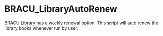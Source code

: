 # BRACU_LibraryAutoRenew
BRACU Library has a weekly renewal option. This script will auto renew the library books whenever run by user.
